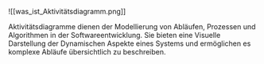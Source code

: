 ![[was_ist_Aktivitätsdiagramm.png]]

Aktivitätsdiagramme dienen der Modellierung von Abläufen, Prozessen und Algorithmen in der Softwareentwicklung. Sie bieten eine Visuelle Darstellung der Dynamischen Aspekte eines Systems und ermöglichen es komplexe Abläufe übersichtlich zu beschreiben.